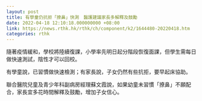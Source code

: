 ```yaml
---
layout: post
title: 有學童仍抗拒「撩鼻」快測　醫護建議家長多解釋及鼓勵
date: 2022-04-18 12:10:18.000000000 +08:00
link: https://news.rthk.hk/rthk/ch/component/k2/1644480-20220418.htm
categories: rthk
---
```


隨著疫情緩和，學校將陸續復課，小學率先明日起分階段恢復面課，但學生需每日做快速測試，陰性才可以回校。

有學童說，已習慣做快速檢測；有家長說，子女仍然有些抗拒，要早起床協助。

聯合醫院兒童及青少年科副病房經理蘇文霞說，如果幼童未習慣「撩鼻」不願配合，家長宜多花時間解釋及鼓勵，增加子女信心。
